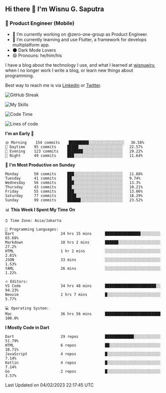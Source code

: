 ## Hi there 👋 I'm Wisnu G. Saputra

### :mobile_phone_off: Product Engineer (Mobile)

- 🔭 I’m currently working on @zero-one-group as Product Engineer.
- 🌱 I’m currently learning and use Flutter, a framework for develops multiplatform app.
- 🌑 Dark Mode Lovers
- 😄 Pronouns: he/him/his

I have a blog about the technology I use, and what I learned at [wisnuwiry](https://wisnuwiry.space/), when I no longer work I write a blog, or learn new things about programming.

Best way to reach me is via [Linkedin](https://www.linkedin.com/in/wisnu-saputra/) or [Twitter](https://twitter.com/wisnuwiry).

![GitHub Streak](https://streak-stats.demolab.com?user=wisnuwiry&theme=dark&hide_border=true)

![My Skills](https://skillicons.dev/icons?i=dart,flutter,kotlin,swift,js,css,neovim,git,linux&perline=5)

<!--START_SECTION:waka-->
![Code Time](http://img.shields.io/badge/Code%20Time-179%20hrs%204%20mins-blue)

![Lines of code](https://img.shields.io/badge/From%20Hello%20World%20I%27ve%20Written-545%20Thousand%20lines%20of%20code-blue)

**I'm an Early 🐤** 

```text
🌞 Morning    154 commits    █████████░░░░░░░░░░░░░░░░   36.58% 
🌆 Daytime    95 commits     █████░░░░░░░░░░░░░░░░░░░░   22.57% 
🌃 Evening    123 commits    ███████░░░░░░░░░░░░░░░░░░   29.22% 
🌙 Night      49 commits     ███░░░░░░░░░░░░░░░░░░░░░░   11.64%

```
📅 **I'm Most Productive on Sunday** 

```text
Monday       50 commits     ███░░░░░░░░░░░░░░░░░░░░░░   11.88% 
Tuesday      41 commits     ██░░░░░░░░░░░░░░░░░░░░░░░   9.74% 
Wednesday    56 commits     ███░░░░░░░░░░░░░░░░░░░░░░   13.3% 
Thursday     43 commits     ██░░░░░░░░░░░░░░░░░░░░░░░   10.21% 
Friday       55 commits     ███░░░░░░░░░░░░░░░░░░░░░░   13.06% 
Saturday     77 commits     ████░░░░░░░░░░░░░░░░░░░░░   18.29% 
Sunday       99 commits     ██████░░░░░░░░░░░░░░░░░░░   23.52%

```


📊 **This Week I Spent My Time On** 

```text
⌚︎ Time Zone: Asia/Jakarta

💬 Programming Languages: 
Dart                     24 hrs 15 mins      ████████████████░░░░░░░░░   65.68% 
Markdown                 10 hrs 2 mins       ██████░░░░░░░░░░░░░░░░░░░   27.2% 
HTML                     1 hr 2 mins         ░░░░░░░░░░░░░░░░░░░░░░░░░   2.81% 
JSON                     33 mins             ░░░░░░░░░░░░░░░░░░░░░░░░░   1.53% 
YAML                     26 mins             ░░░░░░░░░░░░░░░░░░░░░░░░░   1.22%

🔥 Editors: 
VS Code                  34 hrs 48 mins      ███████████████████████░░   94.23% 
Neovim                   2 hrs 7 mins        █░░░░░░░░░░░░░░░░░░░░░░░░   5.77%

💻 Operating System: 
Mac                      36 hrs 56 mins      █████████████████████████   100.0%

```

**I Mostly Code in Dart** 

```text
Dart                     29 repos            █████████████░░░░░░░░░░░░   51.79% 
HTML                     6 repos             ██░░░░░░░░░░░░░░░░░░░░░░░   10.71% 
JavaScript               4 repos             █░░░░░░░░░░░░░░░░░░░░░░░░   7.14% 
Kotlin                   4 repos             █░░░░░░░░░░░░░░░░░░░░░░░░   7.14% 
Go                       2 repos             █░░░░░░░░░░░░░░░░░░░░░░░░   3.57%

```



 Last Updated on 04/02/2023 22:17:45 UTC
<!--END_SECTION:waka-->

